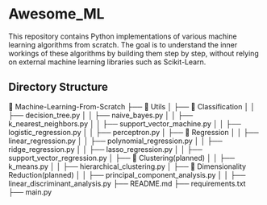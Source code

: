 # Awesome_ML

This repository contains Python implementations of various machine learning algorithms from scratch. The goal is to understand the inner workings of these algorithms by building them step by step, without relying on external machine learning libraries such as Scikit-Learn.

## Directory Structure

📂 Machine-Learning-From-Scratch
├── 📂 Utils
│   ├── 📂 Classification
│   │   ├── decision_tree.py
│   │   ├── naive_bayes.py
│   │   ├── k_nearest_neighbors.py
│   │   ├── support_vector_machine.py
│   │   ├── logistic_regression.py
│   │   ├── perceptron.py
│   ├── 📂 Regression
│   │   ├── linear_regression.py
│   │   ├── polynomial_regression.py
│   │   ├── ridge_regression.py
│   │   ├── lasso_regression.py
│   │   ├── support_vector_regression.py
│   ├── 📂 Clustering(planned)
│   │   ├── k_means.py
│   │   ├── hierarchical_clustering.py
│   ├── 📂 Dimensionality Reduction(planned)
│   │   ├── principal_component_analysis.py
│   │   ├── linear_discriminant_analysis.py
├── README.md
├── requirements.txt
├── main.py
